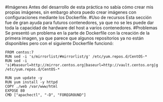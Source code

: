 #Imágenes
Antes del desarrollo de esta práctica no sabía cómo crear mis propias imágenes, sin embargo ahora puedo crear imágenes con configuraciones mediante los Dockerfile.
#Uso de recursos
Esta sección fue de gran ayuda para futuros contenedores, ya que no se les puede dar toda la capacidad de hardware del host a varios contenedores.
#Problemas
Se presentó un problema en la parte de Dockerfile con la creación de la primera imagen, ya que parece que algunos repositorios ya no están disponibles pero con el siguiente Dockerfile funcionó:
```
FROM centos:7
RUN sed -i 's/mirrorlist/#mirrorlist/g' /etc/yum.repos.d/CentOS-*
RUN sed -i 's|#baseurl=http://mirror.centos.org|baseurl=http://vault.centos.org|g' /etc/yum.repos.d/CentOS-*

RUN yum update -y
RUN yum install -y httpd
COPY ./web /var/www/html
EXPOSE 80
CMD ["apachectl", "-D", "FOREGROUND"]
```

